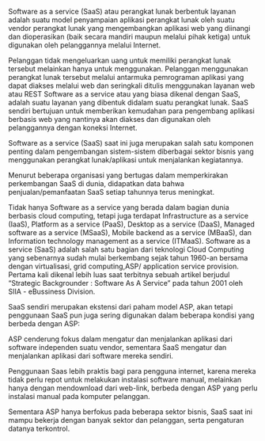 Software as a service (SaaS) atau perangkat lunak berbentuk layanan adalah suatu model penyampaian aplikasi perangkat lunak oleh suatu vendor perangkat lunak yang mengembangkan aplikasi web yang diinangi dan dioperasikan (baik secara mandiri maupun melalui pihak ketiga) untuk digunakan oleh pelanggannya melalui Internet.

Pelanggan tidak mengeluarkan uang untuk memiliki perangkat lunak tersebut melainkan hanya untuk menggunakan. Pelanggan menggunakan perangkat lunak tersebut melalui antarmuka pemrograman aplikasi yang dapat diakses melalui web dan seringkali ditulis menggunakan layanan web atau REST
Software as a service atau yang biasa dikenal dengan SaaS, adalah suatu layanan yang dibentuk didalam suatu perangkat lunak. SaaS sendiri bertujuan untuk memberikan kemudahan para pengembang aplikasi berbasis web yang nantinya akan diakses dan digunakan oleh pelanggannya dengan koneksi Internet.

Software as a service (SaaS) saat ini juga merupakan salah satu komponen penting dalam pengembangan sistem-sistem diberbagai sektor bisnis yang menggunakan perangkat lunak/aplikasi untuk menjalankan kegiatannya.

Menurut beberapa organisasi yang bertugas dalam memperkirakan perkembangan SaaS di dunia, didapatkan data bahwa penjualan/pemanfaatan SaaS setiap tahunnya terus meningkat.

Tidak hanya Software as a service yang berada dalam bagian dunia berbasis cloud computing, tetapi juga terdapat Infrastructure as a service (IaaS), Platform as a service (PaaS), Desktop as a service (DaaS), Managed software as a service (MSaaS), Mobile backend as a service (MBaaS), dan Information technology management as a service (ITMaaS).
Software as a service (SaaS) adalah salah satu bagian dari teknologi Cloud Computing yang sebenarnya sudah mulai berkembang sejak tahun 1960-an bersama dengan virtualisasi, grid computing,ASP/ application service provision. Pertama kali dikenal lebih luas saat terbitnya sebuah artikel berjudul “Strategic Backgrounder : Software As A Service” pada tahun 2001 oleh SIIA - eBussiness Division.

SaaS sendiri merupakan ekstensi dari paham model ASP, akan tetapi penggunaan SaaS pun juga sering digunakan dalam beberapa kondisi yang berbeda dengan ASP:

ASP cenderung fokus dalam mengatur dan menjalankan aplikasi dari software independen suatu vendor, sementara SaaS mengatur dan menjalankan aplikasi dari software mereka sendiri.

Penggunaan Saas lebih praktis bagi para pengguna internet, karena mereka tidak perlu repot untuk melakukan instalasi software manual, melainkan hanya dengan mendownload dari web-link, berbeda dengan ASP yang perlu instalasi manual pada komputer pelanggan.

Sementara ASP hanya berfokus pada beberapa sektor bisnis, SaaS saat ini mampu bekerja dengan banyak sektor dan pelanggan, serta pengaturan datanya terkontrol.
